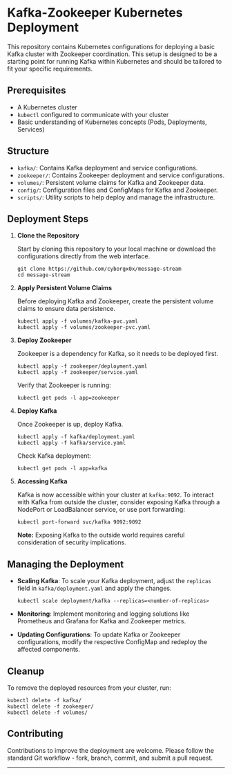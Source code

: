 # Kafka-Zookeeper Kubernetes Deployment

This repository contains Kubernetes configurations for deploying a basic Kafka cluster with Zookeeper coordination. This setup is designed to be a starting point for running Kafka within Kubernetes and should be tailored to fit your specific requirements.

## Prerequisites

- A Kubernetes cluster
- `kubectl` configured to communicate with your cluster
- Basic understanding of Kubernetes concepts (Pods, Deployments, Services)

## Structure

- `kafka/`: Contains Kafka deployment and service configurations.
- `zookeeper/`: Contains Zookeeper deployment and service configurations.
- `volumes/`: Persistent volume claims for Kafka and Zookeeper data.
- `config/`: Configuration files and ConfigMaps for Kafka and Zookeeper.
- `scripts/`: Utility scripts to help deploy and manage the infrastructure.

## Deployment Steps

1. **Clone the Repository**

   Start by cloning this repository to your local machine or download the configurations directly from the web interface.

   ```
   git clone https://github.com/cyborgx0x/message-stream
   cd message-stream
   ```

2. **Apply Persistent Volume Claims**

   Before deploying Kafka and Zookeeper, create the persistent volume claims to ensure data persistence.

   ```
   kubectl apply -f volumes/kafka-pvc.yaml
   kubectl apply -f volumes/zookeeper-pvc.yaml
   ```

3. **Deploy Zookeeper**

   Zookeeper is a dependency for Kafka, so it needs to be deployed first.

   ```
   kubectl apply -f zookeeper/deployment.yaml
   kubectl apply -f zookeeper/service.yaml
   ```

   Verify that Zookeeper is running:

   ```
   kubectl get pods -l app=zookeeper
   ```

4. **Deploy Kafka**

   Once Zookeeper is up, deploy Kafka.

   ```
   kubectl apply -f kafka/deployment.yaml
   kubectl apply -f kafka/service.yaml
   ```

   Check Kafka deployment:

   ```
   kubectl get pods -l app=kafka
   ```

5. **Accessing Kafka**

   Kafka is now accessible within your cluster at `kafka:9092`. To interact with Kafka from outside the cluster, consider exposing Kafka through a NodePort or LoadBalancer service, or use port forwarding:

   ```
   kubectl port-forward svc/kafka 9092:9092
   ```

   **Note:** Exposing Kafka to the outside world requires careful consideration of security implications.

## Managing the Deployment

- **Scaling Kafka**: To scale your Kafka deployment, adjust the `replicas` field in `kafka/deployment.yaml` and apply the changes.

  ```
  kubectl scale deployment/kafka --replicas=<number-of-replicas>
  ```

- **Monitoring**: Implement monitoring and logging solutions like Prometheus and Grafana for Kafka and Zookeeper metrics.

- **Updating Configurations**: To update Kafka or Zookeeper configurations, modify the respective ConfigMap and redeploy the affected components.

## Cleanup

To remove the deployed resources from your cluster, run:

```
kubectl delete -f kafka/
kubectl delete -f zookeeper/
kubectl delete -f volumes/
```

## Contributing

Contributions to improve the deployment are welcome. Please follow the standard Git workflow - fork, branch, commit, and submit a pull request.

---
